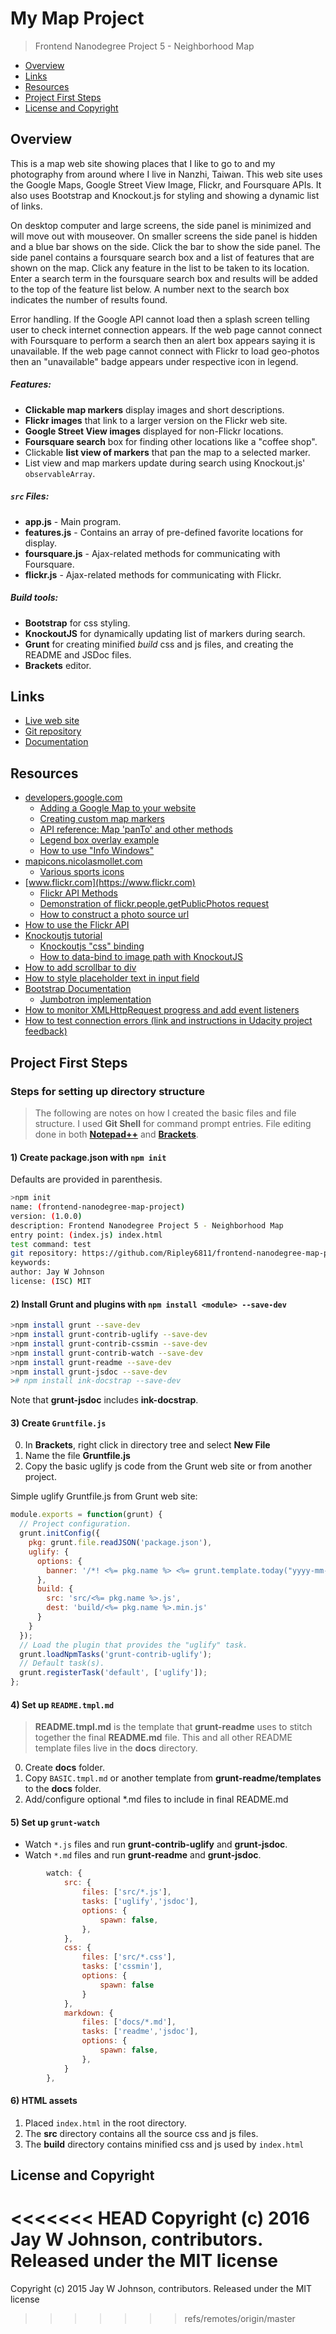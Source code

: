 # My Map Project

> Frontend Nanodegree Project 5 - Neighborhood Map

* [Overview](#overview)
* [Links](#links)
* [Resources](#resources)
* [Project First Steps](#project-first-steps)
* [License and Copyright](#license-and-copyright)


## Overview
This is a map web site showing places that I like to go to and my photography from around where I live in Nanzhi, Taiwan. This web site uses the Google Maps, Google Street View Image, Flickr, and Foursquare APIs.  It also uses Bootstrap and Knockout.js for styling and showing a dynamic list of links.

On desktop computer and large screens, the side panel is minimized and will move out with mouseover.
On smaller screens the side panel is hidden and a blue bar shows on the side. Click the bar to 
show the side panel. The side panel contains a foursquare search box and a list of features that are shown 
on the map. Click any feature in the list to be taken to its location. Enter a search term in the 
foursquare search box and results will be added to the top of the feature list below. A number next to the
search box indicates the number of results found.

Error handling. If the Google API cannot load then a splash screen telling user to check internet connection appears.
If the web page cannot connect with Foursquare to perform a search then an alert box appears saying it is unavailable.
If the web page cannot connect with Flickr to load geo-photos then an "unavailable" badge appears under respective icon in legend.

##### Features:
- **Clickable map markers** display images and short descriptions.
- **Flickr images** that link to a larger version on the Flickr web site.
- **Google Street View images** displayed for non-Flickr locations.
- **Foursquare search** box for finding other locations like a "coffee shop".
- Clickable **list view of markers** that pan the map to a selected marker.
- List view and map markers update during search using Knockout.js' `observableArray`.

##### `src` Files:
- **app.js** - Main program.
- **features.js** - Contains an array of pre-defined favorite locations for display.
- **foursquare.js** - Ajax-related methods for communicating with Foursquare.
- **flickr.js** - Ajax-related methods for communicating with Flickr.

##### Build tools:
- **Bootstrap** for css styling.
- **KnockoutJS** for dynamically updating list of markers during search.
- **Grunt** for creating minified *build* css and js files, and creating the README and JSDoc files.
- **Brackets** editor.


## Links
- [Live web site](http://ripley6811.github.io/FEND-Map-Project/)
- [Git repository](https://github.com/Ripley6811/FEND-Map-Project/tree/gh-pages)
- [Documentation](http://ripley6811.github.io/FEND-Map-Project/jsdoc/)


## Resources
- [developers.google.com](https://developers.google.com)
    - [Adding a Google Map to your website]
    - [Creating custom map markers]
    - [API reference: Map 'panTo' and other methods]
    - [Legend box overlay example]
    - [How to use "Info Windows"](https://developers.google.com/maps/documentation/javascript/examples/infowindow-simple)
- [mapicons.nicolasmollet.com](http://mapicons.nicolasmollet.com)
    - [Various sports icons]
- [www.flickr.com](https://www.flickr.com)
    - [Flickr API Methods]
    - [Demonstration of flickr.people.getPublicPhotos request]
    - [How to construct a photo source url](https://www.flickr.com/services/api/misc.urls.html)
- [How to use the Flickr API](http://kylerush.net/blog/flickr-api/)
- [Knockoutjs tutorial](http://learn.knockoutjs.com/#/?tutorial=intro)
    - [Knockoutjs "css" binding](http://knockoutjs.com/documentation/css-binding.html)
    - [How to data-bind to image path with KnockoutJS](http://stackoverflow.com/questions/10659665/knockout-template-using-data-bind-to-image-src-property-not-working)
- [How to add scrollbar to div](http://stackoverflow.com/questions/9707397/making-a-div-vertically-scrollable-using-css)
- [How to style placeholder text in input field](http://coolestguidesontheplanet.com/styling-placeholder-text-input-fields-forms-css/)
- [Bootstrap Documentation](http://getbootstrap.com/components/)
    - [Jumbotron implementation](http://getbootstrap.com/components/#jumbotron)
- [How to monitor XMLHttpRequest progress and add event listeners](https://developer.mozilla.org/en-US/docs/Web/API/XMLHttpRequest/Using_XMLHttpRequest)
- [How to test connection errors (link and instructions in Udacity project feedback)](http://www.rackspace.com/knowledge_center/article/how-do-i-modify-my-hosts-file#Windows_Vista)




[Adding a Google Map to your website]:https://developers.google.com/maps/tutorials/fundamentals/adding-a-google-map
[Creating custom map markers]:https://developers.google.com/maps/tutorials/customizing/custom-markers
[API reference: Map 'panTo' and other methods]:https://developers.google.com/maps/documentation/javascript/reference
[Various sports icons]:http://mapicons.nicolasmollet.com/category/markers/sports/?style=dark
[Demonstration of flickr.people.getPublicPhotos request]:https://www.flickr.com/services/api/explore/flickr.people.getPublicPhotos
[Flickr API Methods]:https://www.flickr.com/services/api/
[Legend box overlay example]:https://google-developers.appspot.com/maps/tutorials/customizing/js/legend


## Project First Steps
### Steps for setting up directory structure
>The following are notes on how I created the basic files and file structure. I used **Git Shell** for command prompt entries. File editing done in both **[Notepad++]** and **[Brackets]**.

#### 1) Create package.json with `npm init`
Defaults are provided in parenthesis.
```sh
>npm init
name: (frontend-nanodegree-map-project)
version: (1.0.0)
description: Frontend Nanodegree Project 5 - Neighborhood Map
entry point: (index.js) index.html
test command: test
git repository: https://github.com/Ripley6811/frontend-nanodegree-map-project.git
keywords:
author: Jay W Johnson
license: (ISC) MIT
```

#### 2) Install Grunt and plugins with `npm install <module> --save-dev`

```sh
>npm install grunt --save-dev
>npm install grunt-contrib-uglify --save-dev
>npm install grunt-contrib-cssmin --save-dev
>npm install grunt-contrib-watch --save-dev
>npm install grunt-readme --save-dev
>npm install grunt-jsdoc --save-dev
># npm install ink-docstrap --save-dev
```
Note that **grunt-jsdoc** includes **ink-docstrap**.

#### 3) Create `Gruntfile.js`
0. In **Brackets**, right click in directory tree and select **New File**
0. Name the file **Gruntfile.js**
3. Copy the basic uglify js code from the Grunt web site or from another project.

Simple uglify Gruntfile.js from Grunt web site:
```javascript
module.exports = function(grunt) {
  // Project configuration.
  grunt.initConfig({
    pkg: grunt.file.readJSON('package.json'),
    uglify: {
      options: {
        banner: '/*! <%= pkg.name %> <%= grunt.template.today("yyyy-mm-dd") %> */\n'
      },
      build: {
        src: 'src/<%= pkg.name %>.js',
        dest: 'build/<%= pkg.name %>.min.js'
      }
    }
  });
  // Load the plugin that provides the "uglify" task.
  grunt.loadNpmTasks('grunt-contrib-uglify');
  // Default task(s).
  grunt.registerTask('default', ['uglify']);
};
```

#### 4) Set up `README.tmpl.md`
> **README.tmpl.md** is the template that **grunt-readme** uses to stitch together the final **README.md** file. This and all other README template files live in the **docs** directory.

0. Create **docs** folder.
0. Copy `BASIC.tmpl.md` or another template from **grunt-readme/templates** to the **docs** folder.
1. Add/configure optional *.md files to include in final README.md


#### 5) Set up `grunt-watch`
- Watch `*.js` files and run **grunt-contrib-uglify** and **grunt-jsdoc**.
- Watch `*.md` files and run **grunt-readme** and **grunt-jsdoc**.

```javascript
        watch: {
            src: {
                files: ['src/*.js'],
                tasks: ['uglify','jsdoc'],
                options: {
                    spawn: false,
                },
            },
            css: {
                files: ['src/*.css'],
                tasks: ['cssmin'],
                options: {
                    spawn: false
                }
            },
            markdown: {
                files: ['docs/*.md'],
                tasks: ['readme','jsdoc'],
                options: {
                    spawn: false,
                },
            }
        },
```

#### 6) HTML assets
1. Placed `index.html` in the root directory.
2. The **src** directory contains all the source css and js files. 
3. The **build** directory contains minified css and js used by `index.html`



[Brackets]:http://brackets.io/
[Notepad++]:http://notepad-plus-plus.org/
[grunt]: http://gruntjs.com/


## License and Copyright
<<<<<<< HEAD
Copyright (c) 2016 Jay W Johnson, contributors.
Released under the MIT license
=======
Copyright (c) 2015 Jay W Johnson, contributors.
Released under the MIT license
>>>>>>> refs/remotes/origin/master
